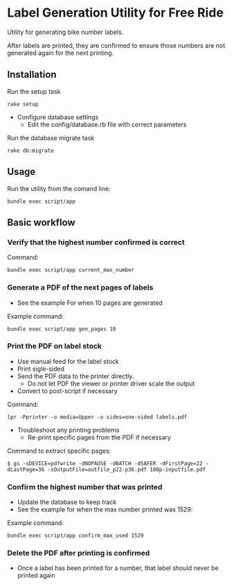 # Label Generation Utility for Free Ride

Utility for generating bike number labels. 

After labels are printed, they are confirmed to ensure those numbers are not generated again for the next printing. 

## Installation

Run the setup task

    rake setup

* Configure database settings 
  * Edit the config/database.rb file with correct parameters

Run the database migrate task

    rake db:migrate

## Usage

Run the utility from the comand line:

    bundle exec script/app

## Basic workflow

### Verify that the highest number confirmed is correct

Command:

    bundle exec script/app current_max_number

### Generate a PDF of the next pages of labels

* See the example For when 10 pages are generated

Example command:

    bundle exec script/app gen_pages 10


### Print the PDF on label stock

* Use manual feed for the label stock
* Print sigle-sided
* Send the PDF data to the printer directly.
  * Do not let PDF the viewer or printer driver scale the output
* Convert to post-script if necessary

Command: 

    lpr -Pprinter -o media=Upper -o sides=one-sided labels.pdf


* Troubleshoot any printing problems
   * Re-print specific pages from the PDF if necessary

Command to extract specific pages:

    $ gs -sDEVICE=pdfwrite -dNOPAUSE -dBATCH -dSAFER -dFirstPage=22 -dLastPage=36 -sOutputFile=outfile_p22-p36.pdf 100p-inputfile.pdf


### Confirm the highest number that was printed

* Update the database to keep track
* See the example for when the max number printed was 1529:

Example command:

    bundle exec script/app confirm_max_used 1529


### Delete the PDF after printing is confirmed

* Once a label has been printed for a number, that label should never be printed again
